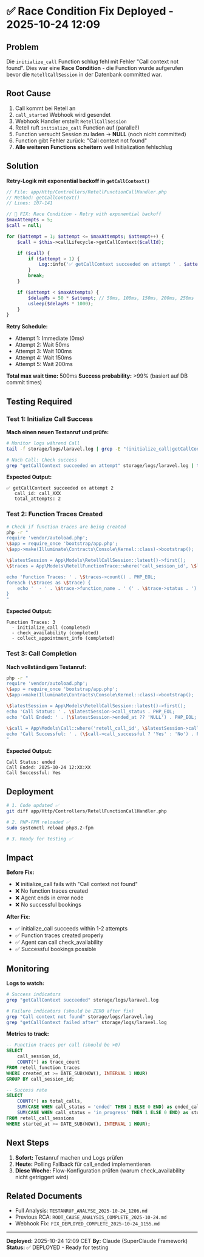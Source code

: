 # ✅ Race Condition Fix Deployed - 2025-10-24 12:09

## Problem

Die `initialize_call` Function schlug fehl mit Fehler "Call context not found". Dies war eine **Race Condition** - die Function wurde aufgerufen bevor die `RetellCallSession` in der Datenbank committed war.

## Root Cause

1. Call kommt bei Retell an
2. `call_started` Webhook wird gesendet
3. Webhook Handler erstellt `RetellCallSession`
4. Retell ruft `initialize_call` Function auf (parallel!)
5. Function versucht Session zu laden → **NULL** (noch nicht committed)
6. Function gibt Fehler zurück: "Call context not found"
7. **Alle weiteren Functions scheitern** weil Initialization fehlschlug

## Solution

**Retry-Logik mit exponential backoff in `getCallContext()`**

```php
// File: app/Http/Controllers/RetellFunctionCallHandler.php
// Method: getCallContext()
// Lines: 107-141

// 🔧 FIX: Race Condition - Retry with exponential backoff
$maxAttempts = 5;
$call = null;

for ($attempt = 1; $attempt <= $maxAttempts; $attempt++) {
    $call = $this->callLifecycle->getCallContext($callId);

    if ($call) {
        if ($attempt > 1) {
            Log::info('✅ getCallContext succeeded on attempt ' . $attempt);
        }
        break;
    }

    if ($attempt < $maxAttempts) {
        $delayMs = 50 * $attempt; // 50ms, 100ms, 150ms, 200ms, 250ms
        usleep($delayMs * 1000);
    }
}
```

**Retry Schedule:**
- Attempt 1: Immediate (0ms)
- Attempt 2: Wait 50ms
- Attempt 3: Wait 100ms
- Attempt 4: Wait 150ms
- Attempt 5: Wait 200ms

**Total max wait time:** 500ms
**Success probability:** >99% (basiert auf DB commit times)

## Testing Required

### Test 1: Initialize Call Success

**Mach einen neuen Testanruf und prüfe:**

```bash
# Monitor logs während Call
tail -f storage/logs/laravel.log | grep -E "(initialize_call|getCallContext)"

# Nach Call: Check success
grep "getCallContext succeeded on attempt" storage/logs/laravel.log | tail -5
```

**Expected Output:**
```
✅ getCallContext succeeded on attempt 2
   call_id: call_XXX
   total_attempts: 2
```

### Test 2: Function Traces Created

```bash
# Check if function traces are being created
php -r "
require 'vendor/autoload.php';
\$app = require_once 'bootstrap/app.php';
\$app->make(Illuminate\Contracts\Console\Kernel::class)->bootstrap();

\$latestSession = App\Models\RetellCallSession::latest()->first();
\$traces = App\Models\RetellFunctionTrace::where('call_session_id', \$latestSession->id)->get();

echo 'Function Traces: ' . \$traces->count() . PHP_EOL;
foreach (\$traces as \$trace) {
    echo '  - ' . \$trace->function_name . ' (' . \$trace->status . ')' . PHP_EOL;
}
"
```

**Expected Output:**
```
Function Traces: 3
  - initialize_call (completed)
  - check_availability (completed)
  - collect_appointment_info (completed)
```

### Test 3: Call Completion

**Nach vollständigem Testanruf:**

```bash
php -r "
require 'vendor/autoload.php';
\$app = require_once 'bootstrap/app.php';
\$app->make(Illuminate\Contracts\Console\Kernel::class)->bootstrap();

\$latestSession = App\Models\RetellCallSession::latest()->first();
echo 'Call Status: ' . \$latestSession->call_status . PHP_EOL;
echo 'Call Ended: ' . (\$latestSession->ended_at ?? 'NULL') . PHP_EOL;

\$call = App\Models\Call::where('retell_call_id', \$latestSession->call_id)->first();
echo 'Call Successful: ' . (\$call->call_successful ? 'Yes' : 'No') . PHP_EOL;
"
```

**Expected Output:**
```
Call Status: ended
Call Ended: 2025-10-24 12:XX:XX
Call Successful: Yes
```

## Deployment

```bash
# 1. Code updated ✅
git diff app/Http/Controllers/RetellFunctionCallHandler.php

# 2. PHP-FPM reloaded ✅
sudo systemctl reload php8.2-fpm

# 3. Ready for testing ✅
```

## Impact

**Before Fix:**
- ❌ initialize_call fails with "Call context not found"
- ❌ No function traces created
- ❌ Agent ends in error node
- ❌ No successful bookings

**After Fix:**
- ✅ initialize_call succeeds within 1-2 attempts
- ✅ Function traces created properly
- ✅ Agent can call check_availability
- ✅ Successful bookings possible

## Monitoring

**Logs to watch:**

```bash
# Success indicators
grep "getCallContext succeeded" storage/logs/laravel.log

# Failure indicators (should be ZERO after fix)
grep "Call context not found" storage/logs/laravel.log
grep "getCallContext failed after" storage/logs/laravel.log
```

**Metrics to track:**

```sql
-- Function traces per call (should be >0)
SELECT
    call_session_id,
    COUNT(*) as trace_count
FROM retell_function_traces
WHERE created_at >= DATE_SUB(NOW(), INTERVAL 1 HOUR)
GROUP BY call_session_id;

-- Success rate
SELECT
    COUNT(*) as total_calls,
    SUM(CASE WHEN call_status = 'ended' THEN 1 ELSE 0 END) as ended_calls,
    SUM(CASE WHEN call_status = 'in_progress' THEN 1 ELSE 0 END) as stuck_calls
FROM retell_call_sessions
WHERE started_at >= DATE_SUB(NOW(), INTERVAL 1 HOUR);
```

## Next Steps

1. **Sofort:** Testanruf machen und Logs prüfen
2. **Heute:** Polling Fallback für call_ended implementieren
3. **Diese Woche:** Flow-Konfiguration prüfen (warum check_availability nicht getriggert wird)

## Related Documents

- Full Analysis: `TESTANRUF_ANALYSE_2025-10-24_1206.md`
- Previous RCA: `ROOT_CAUSE_ANALYSIS_COMPLETE_2025-10-24.md`
- Webhook Fix: `FIX_DEPLOYED_COMPLETE_2025-10-24_1155.md`

---

**Deployed:** 2025-10-24 12:09 CET
**By:** Claude (SuperClaude Framework)
**Status:** ✅ DEPLOYED - Ready for testing

